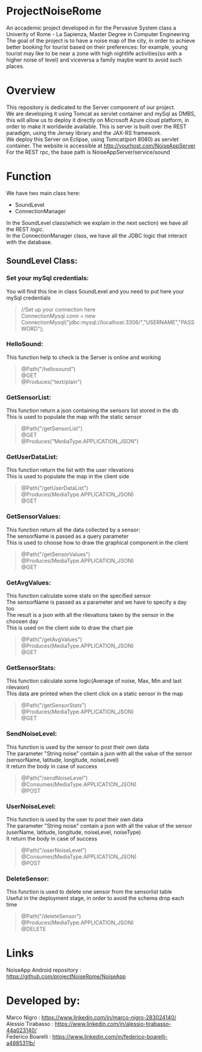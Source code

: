 # ProjectNoiseRome <br />
An accademic project developed in for the Pervasive System class a Univerity of Rome - La Sapienza, Master Degree in Computer Engineering<br />
The goal of the project is to have a noise map of the city, in order to achieve better booking for tourist based on their preferences: for example, young tourist may like to be near a zone with high nightlife activities(so with a higher noise of level) and viceversa a family maybe want to avoid such places. <br />

# Overview <br />

This repository is dedicated to the Server component of our project. <br />
We are developing it using Tomcat as servlet container and mySql as DMBS, this will allow us to deploy it directly on Microsoft Azure cloud platform, in order to make it worldwide available. This is server is built over the REST paradigm, using the Jersey library and the JAX-RS framework. <br />
We deploy this Server on Eclipse, using Tomcat(port 8080) as servlet container. The website is accessible at http://yourhost.com/NoiseAppServer <br />
For the REST rpc, the base path is NoiseAppServer/service/sound <br />

# Function <br />
We have two main class here:
- SoundLevel
- ConnectionManager <br />

In the SoundLevel class(which we explain in the next section) we have all the REST logic. <br />
In the ConnectionManager class, we have all the JDBC logic that interact with the database. <br />

## SoundLevel Class:

### Set your mySql credentials:
You will find this line in class SoundLevel and you need to put here your mySql credentials
> //Set up your connection here <br />
> ConnectionMysql conn = new ConnectionMysql("jdbc:mysql://localhost:3306/","USERNAME","PASSWORD"); <br />

### HelloSound:
This function help to check is the Server is online and working <br />

> @Path("/hellosound") <br />
>	@GET  <br />
>	@Produces("text/plain") <br />

### GetSensorList:
This function return a json containing the sensors list stored in the db <br />
This is used to populate the map with the static sensor <br />

> @Path("/getSensorList") <br />
>	@GET  <br />
>	@Produces("MediaType.APPLICATION_JSON") <br />

### GetUserDataList:
This function return the list with the user rilevations <br />
This is used to populate the map in the client side <br />

> @Path("/getUserDataList") <br />
>	@Produces(MediaType.APPLICATION_JSON) <br />
>	@GET <br />

### GetSensorValues:
This function return all the data collected by a sensor: <br />
The sensorName is passed as a query parameter <br />
This is used to choose how to draw the graphical component in the client <br />

> @Path("/getSensorValues") <br />
>	@Produces(MediaType.APPLICATION_JSON) <br />
>	@GET <br />

### GetAvgValues:
This function calculate some stats on the specified sensor <br />
The sensorName is passed as a parameter and we have to specify a day too <br />
The result is a json with all the rilevations taken by the sensor in the choosen day <br />
This is used on the client side to draw the chart pie

>	@Path("/getAvgValues") <br />
>	@Produces(MediaType.APPLICATION_JSON) <br />
>	@GET <br />

### GetSensorStats:
This function calculate some logic(Average of noise, Max, Min and last rilevaion) <br />
This data are printed when the client click on a static sensor in the map <br />

>	@Path("/getSensorStats") <br />
>	@Produces(MediaType.APPLICATION_JSON) <br />
>	@GET <br />

### SendNoiseLevel:
This function is used by the sensor to post their own data <br />
The parameter "String noise" contain a json with all the value of the sensor (sensorName, latitude, longitude, noiseLevel)<br />
It return the body in case of success <br />

>	@Path("/sendNoiseLevel") <br />
>	@Consumes(MediaType.APPLICATION_JSON) <br />
>	@POST <br />

### UserNoiseLevel:
This function is used by the user to post their own data <br />
The parameter "String noise" contain a json with all the value of the sensor (userName, latitude, longitude, noiseLevel, noiseType) <br />
It return the body in case of success <br />

>	@Path("/userNoiseLevel") <br />
>	@Consumes(MediaType.APPLICATION_JSON) <br />
>	@POST <br />

### DeleteSensor:
This function is used to delete one sensor from the sensorlist table <br />
Useful in the deployment stage, in order to avoid the schema drop each time <br />

>	@Path("/deleteSensor") <br />
>	@Produces(MediaType.APPLICATION_JSON) <br />
>	@DELETE <br />


# Links <br />
NoiseApp Android repository : https://github.com/projectNoiseRome/NoiseApp


# Developed by:<br />
Marco Nigro       : https://www.linkedin.com/in/marco-nigro-283024140/<br />
Alessio Tirabasso : https://www.linkedin.com/in/alessio-tirabasso-44a023140/<br />
Federico Boarelli : https://www.linkedin.com/in/federico-boarelli-a4885311b/<br />
